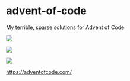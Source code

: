 # advent-of-code
My terrible, sparse solutions for Advent of Code

![](https://img.shields.io/badge/day%20📅-9-blue)

![](https://img.shields.io/badge/stars%20⭐-4-yellow)

![](https://img.shields.io/badge/days%20completed-2-red)

https://adventofcode.com/
